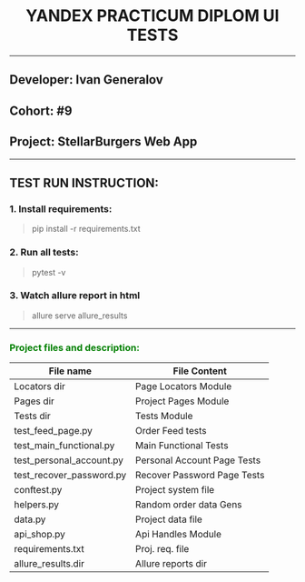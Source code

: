 # <h><center>YANDEX PRACTICUM DIPLOM UI TESTS<center></h>

<hr>

## Developer: Ivan Generalov

## <h>Cohort: #9</h>

## <h>Project: StellarBurgers Web App</h>

<hr>

## <h>TEST RUN INSTRUCTION:</h>

### <h>1. Install requirements:</h>

> pip install -r requirements.txt</h>

### <h>2. Run all tests:</h>

> pytest -v

### <h>3. Watch allure report in html</h>

> allure serve allure_results


<hr>

<h3 align="left" style="color:green">Project files and description:</h3>

| File name                | File Content                |
|--------------------------|-----------------------------|
| Locators dir             | Page Locators Module        |
| Pages dir                | Project Pages Module        |
| Tests dir                | Tests Module                |
| test_feed_page.py        | Order Feed tests            |
| test_main_functional.py  | Main Functional Tests       |
| test_personal_account.py | Personal Account Page Tests |
| test_recover_password.py | Recover Password Page Tests |
| conftest.py              | Project system file         |
| helpers.py               | Random order data Gens      |
| data.py                  | Project data file           |
| api_shop.py              | Api Handles Module          |
| requirements.txt         | Proj. req. file             |
| allure_results.dir       | Allure reports dir          |

